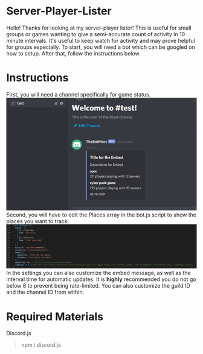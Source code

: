 # Server-Player-Lister
Hello! Thanks for looking at my server-player lister! This is useful for small groups or games wanting to give a semi-accurate count of activity in 10 minute intervals. It's useful to keep watch for activity and may prove helpful for groups especially.
To start, you will need a bot which can be googled on how to setup.
After that, follow the instructions below.
# Instructions
First, you will need a channel specifically for game status.
![Channel](/index.png)
Second, you will have to edit the Places array in the bot.js script to show the places you want to track.
![Settings](/Screenshot_2.png)
In the settings you can also customize the embed message, as well as the interval time for automatic updates. It is **highly** recommended you do not go below 8 to prevent being rate-limited. You can also customize the guild ID and the channel ID from within.
# Required Materials
Discord.js
> npm i discord.js
